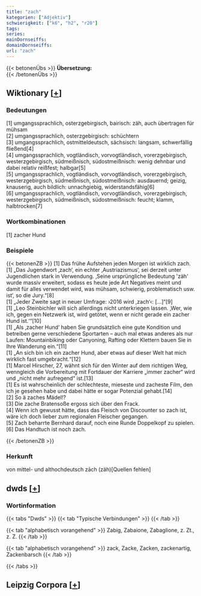 ```yaml
---
title: "zach"
kategorien: ["Adjektiv"]
schwierigkeit: ["k6", "h2", "r20"]
tags:
series:
mainDornseiffs:
domainDornseiffs:
url: "zach"
---
```


{{< betonenÜbs >}}
**Übersetzung:**  
{{< /betonenÜbs >}}

## Wiktionary [[+](https://de.wiktionary.org/wiki/zach)]

### Bedeutungen
[1] umgangssprachlich, osterzgebirgisch, bairisch: zäh, auch übertragen für mühsam  
[2] umgangssprachlich, osterzgebirgisch: schüchtern  
[3] umgangssprachlich, ostmitteldeutsch, sächsisch: langsam, schwerfällig fließend[4]  
[4] umgangssprachlich, vogtländisch, vorvogtländisch, vorerzgebirgisch, westerzgebirgisch, südmeißnisch, südostmeißnisch: wenig dehnbar und dabei relativ reißfest; halbgar[5]  
[5] umgangssprachlich, vogtländisch, vorvogtländisch, vorerzgebirgisch, westerzgebirgisch, südmeißnisch, südostmeißnisch: ausdauernd; geizig, knauserig, auch bildlich: unnachgiebig, widerstandsfähig[6]  
[6] umgangssprachlich, vogtländisch, vorvogtländisch, vorerzgebirgisch, westerzgebirgisch, südmeißnisch, südostmeißnisch: feucht; klamm, halbtrocken[7]  

### Wortkombinationen
[1] zacher Hund  

### Beispiele
{{< betonenZB >}}
[1] Das frühe Aufstehen jeden Morgen ist wirklich zach.  
[1] „Das Jugendwort ‚zach‘, ein echter ‚Austriazismus‘, sei derzeit unter Jugendlichen stark in Verwendung. ‚Seine ursprüngliche Bedeutung 'zäh' wurde massiv erweitert, sodass es heute jede Art Negatives meint und damit für alles verwendet wird, was mühsam, schwierig, problematisch usw. ist‘, so die Jury.“[8]  
[1] „Jeder Zweite sagt in neuer Umfrage: ›2016 wird ,zach‘‹: […]“[9]  
[1] „Leo Steinbichler will sich allerdings nicht unterkriegen lassen. ‚Wer, wie ich, gegen ein Netzwerk ist, wird getötet, wenn er nicht gerade ein zacher Hund ist.‘“[10]  
[1] „Als ‚zacher Hund‘ haben Sie grundsätzlich eine gute Kondition und betreiben gerne verschiedene Sportarten – auch mal etwas anderes als nur Laufen: Mountainbiking oder Canyoning, Rafting oder Klettern bauen Sie in Ihre Wanderung ein.“[11]  
[1] „An sich bin ich ein zacher Hund, aber etwas auf dieser Welt hat mich wirklich fast umgebracht.“[12]  
[1] Marcel Hirscher, 27, wähnt sich für den Winter auf dem richtigen Weg, wenngleich die Vorbereitung mit Fortdauer der Karriere „immer zacher“ wird und „nicht mehr aufregend“ ist.[13]  
[1] Es ist wahrscheinlich der schlechteste, mieseste und zacheste Film, den ich je gesehen habe und dabei hätte er sogar Potenzial gehabt.[14]  
[2] So ä zaches Mädel!?  
[3] Die zache Bratensoße ergoss sich über den Frack.  
[4] Wenn ich gewusst hätte, dass das Fleisch von Discounter so zach ist, wäre ich doch lieber zum regionalen Fleischer gegangen.  
[5] Zach beharrte Bernhard darauf, noch eine Runde Doppelkopf zu spielen.  
[6] Das Handtuch ist noch zach.  

{{< /betonenZB >}}
### Herkunft
von mittel- und althochdeutsch zāch (zäh)[Quellen fehlen]  



## dwds [[+](https://www.dwds.de/wb/zach)]

### Wortinformation
{{< tabs "Dwds" >}}
{{< tab "Typische Verbindungen" >}}
{{< /tab >}}

{{< tab "alphabetisch vorangehend" >}}
Zabig, Zabaione, Zabaglione, z. Zt., z. Z.
{{< /tab >}}

{{< tab "alphabetisch vorangehend" >}}
zack, Zacke, Zacken, zackenartig, Zackenbarsch
{{< /tab >}}

{{< /tabs >}}

## Leipzig Corpora [[+](https://corpora.uni-leipzig.de/en/res?word=zach&corpusId=deu_newscrawl-public_2018)]

